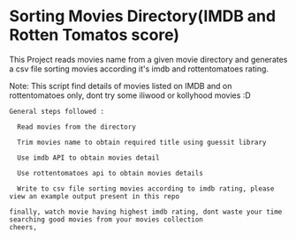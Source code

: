# Sorting Movies Directory(IMDB and Rotten Tomatos score)

This Project reads movies name from a given movie directory and generates a csv file sorting movies according it's imdb and rottentomatoes rating. 

Note: This script find details of movies listed on IMDB and on rottentomatoes only, dont try some iliwood or kollyhood movies :D
    
    General steps followed :
      
      Read movies from the directory 
      
      Trim movies name to obtain required title using guessit library 
      
      Use imdb API to obtain movies detail 
      
      Use rottentomatoes api to obtain movies details
      
      Write to csv file sorting movies according to imdb rating, please view an example output present in this repo
      
    finally, watch movie having highest imdb rating, dont waste your time searching good movies from your movies collection 
    cheers, 

